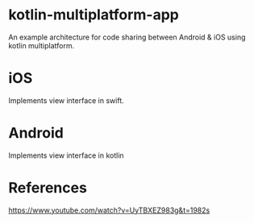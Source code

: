 # kotlin-multiplatform-app
An example architecture for code sharing between Android & iOS using kotlin multiplatform.

# iOS
Implements view interface in swift.

# Android
Implements view interface in kotlin

# References
https://www.youtube.com/watch?v=UyTBXEZ983g&t=1982s
